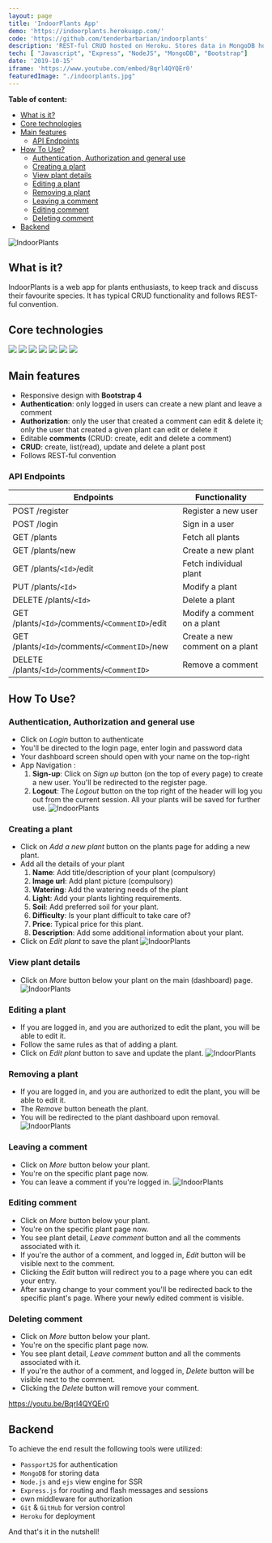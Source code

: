 ```yaml
---
layout: page
title: 'IndoorPlants App'
demo: 'https://indoorplants.herokuapp.com/'
code: 'https://github.com/tenderbarbarian/indoorplants'
description: 'REST-ful CRUD hosted on Heroku. Stores data in MongoDB hosted by MongoLab'
tech: [ "Javascript", "Express", "NodeJS", "MongoDB", "Bootstrap"]
date: '2019-10-15'
iframe: 'https://www.youtube.com/embed/Bqrl4QYQEr0'
featuredImage: "./indoorplants.jpg"
---
```


__Table of content:__
<!-- TOC -->

- [What is it?](#what-is-it)
- [Core technologies](#core-technologies)
- [Main features](#main-features)
    - [API Endpoints](#api-endpoints)
- [How To Use?](#how-to-use)
    - [Authentication, Authorization and general use](#authentication-authorization-and-general-use)
    - [Creating a plant](#creating-a-plant)
    - [View plant details](#view-plant-details)
    - [Editing a plant](#editing-a-plant)
    - [Removing a plant](#removing-a-plant)
    - [Leaving a comment](#leaving-a-comment)
    - [Editing comment](#editing-comment)
    - [Deleting comment](#deleting-comment)
- [Backend](#backend)

<!-- /TOC -->
![IndoorPlants](./indoorplants.jpg)

## What is it?

IndoorPlants is a web app for plants enthusiasts, to keep track and discuss their favourite species. It has typical CRUD functionality and follows REST-ful convention.

## Core technologies
<p>
    <img src="https://img.shields.io/badge/backend-NodeJS-bluegreen?style=flat&logo=Nodejs" />
    <img src="https://img.shields.io/badge/server-Express-green?style=flat&logo=Express" />
    <img src="https://img.shields.io/badge/database-MongoDB-darkgreen?style=flat&logo=MongoDB" />
    <img src="https://img.shields.io/badge/package--manager-Npm-darkred?style=flat&logo=npm" />
    <img src="https://img.shields.io/badge/styling-Bootstrap-navy?style=flat&logo=Bootstrap" />
    <img src="https://img.shields.io/badge/deployment-Heroku-lightblue?style=flat&logo=Heroku" />
    <img src="https://img.shields.io/badge/versioning-Git-red?style=flat&logo=Git" />
</p>

## Main features

* Responsive design with __Bootstrap 4__
* __Authentication__: only logged in users can create a new plant and leave a comment
* __Authorization__: only the user that created a comment can edit & delete it; only the user that created a given plant can edit or delete it
* Editable __comments__ (CRUD: create, edit and delete a comment)
* __CRUD__: create, list(read), update and delete a plant post
* Follows REST-ful convention

### API Endpoints
Endpoints | Functionality
------------ | -------------
POST /register | Register a new user
POST /login | Sign in a user
GET /plants | Fetch all plants
GET /plants/new | Create a new plant
GET /plants/`<Id>`/edit| Fetch individual plant
PUT /plants/`<Id>` | Modify a plant
DELETE /plants/`<Id>` | Delete a plant
GET /plants/`<Id>`/comments/`<CommentID>`/edit | Modify a comment on a plant
GET /plants/`<Id>`/comments/`<CommentID>`/new | Create a new comment on a plant
DELETE /plants/`<Id>`/comments/`<CommentID>` | Remove a comment


## How To Use?

### Authentication, Authorization and general use
- Click on *Login* button to authenticate
- You'll be directed to the login page, enter login and password data
- Your dashboard screen should open with your name on the top-right
- App Navigation :
    1. __Sign-up__: Click on *Sign up* button (on the top of every page) to create a new user. You'll be redirected to the register page.
    2. __Logout__: The *Logout* button on the top right of the header will log you out from the current session. All your plants will be saved for further use.
![IndoorPlants](./indoorplants4.jpg)
### Creating a plant

- Click on *Add a new plant* button on the plants page for adding a new plant.
- Add all the details of your plant
    1. __Name__: Add title/description of your plant (compulsory)
    2. __Image url__: Add plant picture (compulsory)
    3. __Watering__: Add the watering needs of the plant
    4. __Light__: Add your plants lighting requirements.
    5. __Soil__: Add preferred soil for your plant.
    6. __Difficulty__: Is your plant difficult to take care of? 
    7. __Price__: Typical price for this plant.
    8. __Description__: Add some additional information about your plant.
- Click on *Edit plant* to save the plant
![IndoorPlants](./indoorplants6.jpg)

### View plant details
- Click on *More* button below your plant on the main (dashboard) page.
![IndoorPlants](./indoorplants7.jpg) 

### Editing a plant
- If you are logged in, and you are authorized to edit the plant, you will be able to edit it.
- Follow the same rules as that of adding a plant.
- Click on *Edit plant* button to save and update the plant.
![IndoorPlants](./indoorplants5.jpg)

### Removing a plant
- If you are logged in, and you are authorized to edit the plant, you will be able to edit it.
- The *Remove* button beneath the plant.
- You will be redirected to the plant dashboard upon removal.
![IndoorPlants](./indoorplants3.jpg)

### Leaving a comment
- Click on *More* button below your plant.
- You're on the specific plant page now.
- You can leave a comment if you're logged in.
 ![IndoorPlants](./indoorplants2.jpg)

### Editing comment
- Click on *More* button below your plant.
- You're on the specific plant page now.
- You see plant detail, *Leave comment* button and all the comments associated with it.
- If you're the author of a comment, and logged in, *Edit* button will be visible next to the comment.
- Clicking the *Edit* button will redirect you to a page where you can edit your entry.
- After saving change to your comment you'll be redirected back to the specific plant's page. Where your newly edited comment is visible.



### Deleting comment
- Click on *More* button below your plant.
- You're on the specific plant page now.
- You see plant detail, *Leave comment* button and all the comments associated with it.
- If you're the author of a comment, and logged in, *Delete* button will be visible next to the comment.
- Clicking the *Delete* button will remove your comment.


https://youtu.be/Bqrl4QYQEr0

## Backend

To achieve the end result the following tools were utilized:

- `PassportJS` for authentication
- `MongoDB` for storing data
- `Node.js` and `ejs` view engine for SSR
- `Express.js` for routing and flash messages and sessions
- own middleware for authorization
- `Git` & `GitHub` for version control
- `Heroku` for deployment

And that's it in the nutshell!
